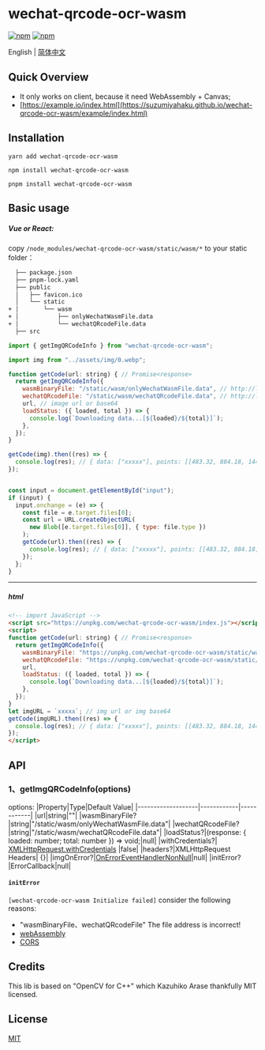 # wechat-qrcode-ocr-wasm

[![npm](https://img.shields.io/npm/v/wechat-qrcode-ocr-wasm.svg?style=flat-square)](https://www.npmjs.com/package/wechat-qrcode-ocr-wasm) [![npm](https://img.shields.io/npm/l/wechat-qrcode-ocr-wasm.svg?style=flat-square)](https://github.com/SuzumiyaHaku/wechat-qrcode-ocr-wasm/blob/main/LICENSE)

English | [简体中文](https://github.com/SuzumiyaHaku/wechat-qrcode-ocr-wasm/blob/main/README.zh-CN.md)

## Quick Overview
- It only works on client, because it need WebAssembly + Canvas;
- [https://example.io/index.html](https://suzumiyahaku.github.io/wechat-qrcode-ocr-wasm/example/index.html)


## Installation
```yarn
yarn add wechat-qrcode-ocr-wasm
```
```npm
npm install wechat-qrcode-ocr-wasm
```
```pnpm
pnpm install wechat-qrcode-ocr-wasm
```

## Basic usage

##### Vue or React:
copy `/node_modules/wechat-qrcode-ocr-wasm/static/wasm/*` to your static folder：

```txt
  ├── package.json
  ├── pnpm-lock.yaml
  ├── public
  │   ├── favicon.ico
  │   └── static
+ │       └── wasm
+ │           ├── onlyWechatWasmFile.data
+ │           └── wechatQRcodeFile.data
  ├── src
```
```js
import { getImgQRCodeInfo } from "wechat-qrcode-ocr-wasm";

import img from "../assets/img/0.webp";

function getCode(url: string) { // Promise<response>
  return getImgQRCodeInfo({
    wasmBinaryFile: "/static/wasm/onlyWechatWasmFile.data", // http://localhost:8080/static/wasm/onlyWechatWasmFile.data
    wechatQRcodeFile: "/static/wasm/wechatQRcodeFile.data", // http://localhost:8080/static/wasm/wechatQRcodeFile.data
    url, // image url or base64
    loadStatus: ({ loaded, total }) => {
      console.log(`Downloading data...[${loaded}/${total}]`);
    },
  });
}

getCode(img).then((res) => {
  console.log(res); // { data: ["xxxxx"], points: [[483.32, 884.18, 1444.00, 884.18, 1444.00, 1790.69, 483.32, 1790.69]] }
});


const input = document.getElementById("input");
if (input) {
  input.onchange = (e) => {
    const file = e.target.files[0];
    const url = URL.createObjectURL(
      new Blob([e.target.files[0]], { type: file.type })
    );
    getCode(url).then((res) => {
      console.log(res); // { data: ["xxxxx"], points: [[483.32, 884.18, 1444.00, 884.18, 1444.00, 1790.69, 483.32, 1790.69]] }
    });
  };
}
```
---
##### html
```html
<!-- import JavaScript -->
<script src="https://unpkg.com/wechat-qrcode-ocr-wasm/index.js"></script>
<script>
function getCode(url: string) { // Promise<response>
  return getImgQRCodeInfo({
    wasmBinaryFile: "https://unpkg.com/wechat-qrcode-ocr-wasm/static/wasm/onlyWechatWasmFile.data",
    wechatQRcodeFile: "https://unpkg.com/wechat-qrcode-ocr-wasm/static/wasm/wechatQRcodeFile.data",
    url,
    loadStatus: ({ loaded, total }) => {
      console.log(`Downloading data...[${loaded}/${total}]`);
    },
  });
}
let imgURL = `xxxxx`; // img url or img base64
getCode(imgURL).then((res) => {
  console.log(res); // { data: ["xxxxx"], points: [[483.32, 884.18, 1444.00, 884.18, 1444.00, 1790.69, 483.32, 1790.69]] }
});
</script>
```
## API
### 1、getImgQRCodeInfo(options)

options:
|Property|Type|Default Value|
|-------------------|------------|------------|
|url|string|""|
|wasmBinaryFile?|string|"/static/wasm/onlyWechatWasmFile.data"|
|wechatQRcodeFile?|string|"/static/wasm/wechatQRcodeFile.data"|
|loadStatus?|(response: { loaded: number; total: number }) => void;|null|
|withCredentials?| [XMLHttpRequest.withCredentials](https://developer.mozilla.org/en-US/docs/Web/API/XMLHttpRequest/withCredentials) |false|
|headers?|XMLHttpRequest Headers| {}|
|imgOnError?|[OnErrorEventHandlerNonNull](https://developer.mozilla.org/en-US/docs/Web/API/HTMLImageElement#errors)|null|
|initError?|ErrorCallback|null|

#### `initError`
`[wechat-qrcode-ocr-wasm Initialize failed]` consider the following reasons:
- "wasmBinaryFile、wechatQRcodeFile" The file address is incorrect!
- [webAssembly](https://developer.mozilla.org/en-US/docs/WebAssembly)
- [CORS](https://developer.mozilla.org/en-US/docs/Web/HTTP/CORS)


## Credits
This lib is based on "OpenCV for C++" which Kazuhiko Arase thankfully MIT licensed.

## License
[MIT](https://github.com/soldair/node-qrcode/blob/master/license)
